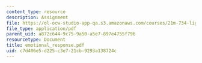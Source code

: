 ```yaml
---
content_type: resource
description: Assignment
file: https://ol-ocw-studio-app-qa.s3.amazonaws.com/courses/21m-734-lighting-design-for-the-theatre-fall-2003/c7d406e5d225c3e721cb9293a138724c_emotional_response.pdf
file_type: application/pdf
parent_uid: a872c644-9c75-9a50-a5e7-897e4755f796
resourcetype: Document
title: emotional_response.pdf
uid: c7d406e5-d225-c3e7-21cb-9293a138724c
---
```

